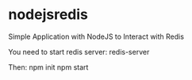 # nodejsredis
Simple Application with NodeJS to Interact with Redis

You need to start redis server:
redis-server

Then: 
npm init
npm start
